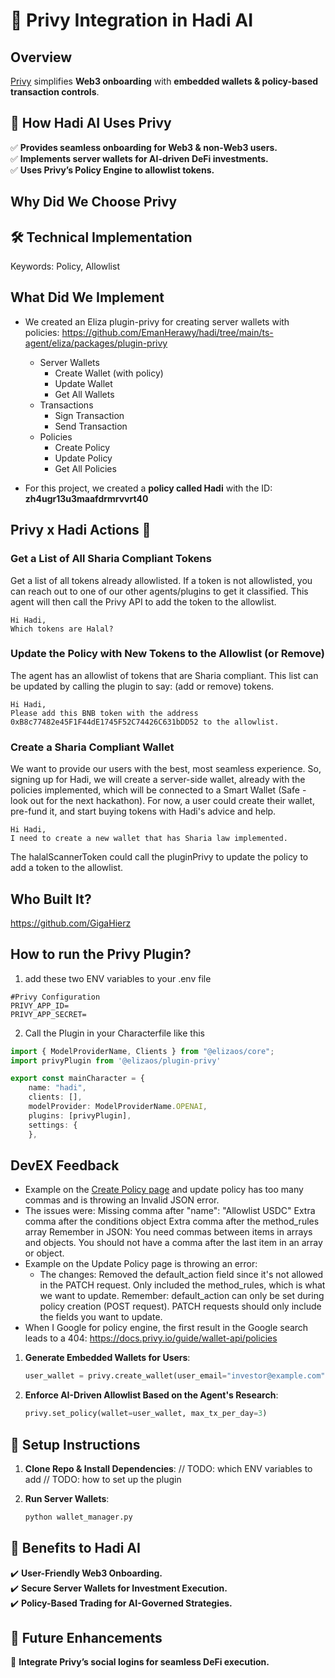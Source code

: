 # 🔑 Privy Integration in Hadi AI

## Overview
[Privy](https://privy.io/) simplifies **Web3 onboarding** with **embedded wallets & policy-based transaction controls**.

## 🚀 How Hadi AI Uses Privy
✅ **Provides seamless onboarding for Web3 & non-Web3 users.**  
✅ **Implements server wallets for AI-driven DeFi investments.**  
✅ **Uses Privy’s Policy Engine to allowlist tokens.**  

## Why Did We Choose Privy 

## 🛠️ Technical Implementation

Keywords: Policy, Allowlist



## What Did We Implement

- We created an Eliza plugin-privy for creating server wallets with policies: https://github.com/EmanHerawy/hadi/tree/main/ts-agent/eliza/packages/plugin-privy
  - Server Wallets
    - Create Wallet (with policy)
    - Update Wallet
    - Get All Wallets
  - Transactions
    - Sign Transaction
    - Send Transaction
  - Policies
    - Create Policy
    - Update Policy
    - Get All Policies

- For this project, we created a **policy called Hadi** with the ID: **zh4ugr13u3maafdrmrvvrt40**

## Privy x Hadi Actions 💛

### Get a List of All Sharia Compliant Tokens

Get a list of all tokens already allowlisted. If a token is not allowlisted, you can reach out to one of our other agents/plugins to get it classified. This agent will then call the Privy API to add the token to the allowlist. 
```
Hi Hadi,
Which tokens are Halal?
```

### Update the Policy with New Tokens to the Allowlist (or Remove)

The agent has an allowlist of tokens that are Sharia compliant. This list can be updated by calling the plugin to say: (add or remove) tokens.
```
Hi Hadi,
Please add this BNB token with the address 0xB8c77482e45F1F44dE1745F52C74426C631bDD52 to the allowlist.
```

### Create a Sharia Compliant Wallet

We want to provide our users with the best, most seamless experience. So, signing up for Hadi, we will create a server-side wallet, already with the policies implemented, which will be connected to a Smart Wallet (Safe - look out for the next hackathon). For now, a user could create their wallet, pre-fund it, and start buying tokens with Hadi's advice and help. 

```
Hi Hadi, 
I need to create a new wallet that has Sharia law implemented.
```

The halalScannerToken could call the pluginPrivy to update the policy to add a token to the allowlist. 

## Who Built It?

https://github.com/GigaHierz



## How to run the Privy Plugin?

1. add these two ENV variables to your .env file

```
#Privy Configuration
PRIVY_APP_ID=
PRIVY_APP_SECRET=
```

2. Call the Plugin in your Characterfile like this


```typescript
import { ModelProviderName, Clients } from "@elizaos/core";
import privyPlugin from '@elizaos/plugin-privy'

export const mainCharacter = {
    name: "hadi",
    clients: [],
    modelProvider: ModelProviderName.OPENAI,
    plugins: [privyPlugin],
    settings: {
    },
```


## DevEX Feedback

- Example on the [Create Policy page](https://docs.privy.io/guide/server-wallets/policies/create#example) and update policy has too many commas and is throwing an Invalid JSON error.
- The issues were:
    Missing comma after "name": "Allowlist USDC"
    Extra comma after the conditions object
    Extra comma after the method_rules array
    Remember in JSON:
    You need commas between items in arrays and objects.
    You should not have a comma after the last item in an array or object.
- Example on the Update Policy page is throwing an error:
  - The changes:
    Removed the default_action field since it's not allowed in the PATCH request.
    Only included the method_rules, which is what we want to update.
    Remember:
    default_action can only be set during policy creation (POST request).
    PATCH requests should only include the fields you want to update.
- When I Google for policy engine, the first result in the Google search leads to a 404: https://docs.privy.io/guide/wallet-api/policies



1. **Generate Embedded Wallets for Users**:
    ```python
    user_wallet = privy.create_wallet(user_email="investor@example.com")
    ```

2. **Enforce AI-Driven Allowlist Based on the Agent's Research**:
    ```python
    privy.set_policy(wallet=user_wallet, max_tx_per_day=3)
    ```

## 🔧 Setup Instructions
1. **Clone Repo & Install Dependencies**:
    // TODO: which ENV variables to add
    // TODO: how to set up the plugin

2. **Run Server Wallets**:
    ```bash
    python wallet_manager.py
    ```

## 🔹 Benefits to Hadi AI
✔️ **User-Friendly Web3 Onboarding.**  
✔️ **Secure Server Wallets for Investment Execution.**  
✔️ **Policy-Based Trading for AI-Governed Strategies.**  

## 🔮 Future Enhancements
🚀 **Integrate Privy’s social logins for seamless DeFi execution.**  